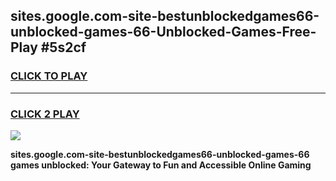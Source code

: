 
## sites.google.com-site-bestunblockedgames66-unblocked-games-66-Unblocked-Games-Free-Play #5s2cf
<h3>
<a href="https://us.freeplayer.one?title=sites.google.com-site-bestunblockedgames66-unblocked-games-66&ref=9M">CLICK TO PLAY</a></h3>
<hr>

<h3>
<a href="https://us.freeplayer.one?title=sites.google.com-site-bestunblockedgames66-unblocked-games-66&ref=9M">CLICK 2 PLAY</a>
  
</h3>

<a href="https://us.freeplayer.one?title=sites.google.com-site-bestunblockedgames66-unblocked-games-66&ref=9M"><img src="https://clearcache.store/games.png"></a>


**sites.google.com-site-bestunblockedgames66-unblocked-games-66 games unblocked: Your Gateway to Fun and Accessible Online Gaming**
